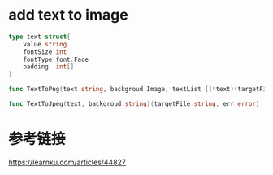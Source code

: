 # add text to image

```go
type text struct{
	value string
	fontSize int
	fontType font.Face
	padding  int[]
}

func TextToPng(text string, backgroud Image, textList []*text)(targetFile string, err error)

func TextToJpeg(text, backgroud string)(targetFile string, err error)
```

# 参考链接

https://learnku.com/articles/44827

